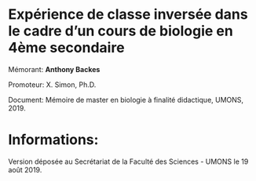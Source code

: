 Expérience de classe inversée dans le cadre d’un cours de biologie en 4ème secondaire 
==================

Mémorant: __Anthony Backes__

Promoteur: X. Simon, Ph.D.

Document: Mémoire de master en biologie à finalité didactique, UMONS, 2019.


Informations:
===
Version déposée au Secrétariat de la Faculté des Sciences - UMONS le 19 août 2019.

